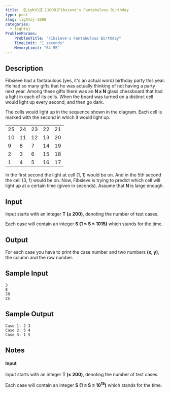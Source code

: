 ```yaml
---
title: 【LightOJ】[1008]Fibsieve's Fantabulous Birthday
type: post
slug: lightoj-1008
categories:
  - lightoj
ProblemParams:
    ProblemTitle: "Fibsieve's Fantabulous Birthday"
    TimeLimit: "1 seconds"
    MemoryLimit: "64 MB"
---
```


## Description

Fibsieve had a fantabulous (yes, it's an actual word) birthday party this year. He had so many gifts that he was actually thinking of not having a party next year. Among these gifts there was an **N x N** glass chessboard that had a light in each of its cells. When the board was turned on a distinct cell would light up every second, and then go dark.

The cells would light up in the sequence shown in the diagram. Each cell is marked with the second in which it would light up.

|  |  |  |  |  |
| --- | --- | --- | --- | --- |
| 25 | 24 | 23 | 22 | 21 |
| 10 | 11 | 12 | 13 | 20 |
| 9 | 8 | 7 | 14 | 19 |
| 2 | 3 | 6 | 15 | 18 |
| 1 | 4 | 5 | 16 | 17 |

In the first second the light at cell (1, 1) would be on. And in the 5th second the cell (3, 1) would be on. Now, Fibsieve is trying to predict which cell will light up at a certain time (given in seconds). Assume that **N** is large enough.

## Input

Input starts with an integer **T (≤ 200)**, denoting the number of test cases.

Each case will contain an integer **S (1 ≤ S ≤ 1015)** which stands for the time.

## Output

For each case you have to print the case number and two numbers **(x, y)**, the column and the row number.

## Sample Input

```
3
8
20
25

```

## Sample Output

```
Case 1: 2 3
Case 2: 5 4
Case 3: 1 5

```

## Notes

<h4 data-v-3166ea7e="">Input</h4> <div class="markdown-body" data-v-3166ea7e=""><p>Input starts with an integer <strong>T (≤ 200)</strong>, denoting the number of test cases.</p>
<p>Each case will contain an integer <strong>S (1 ≤ S ≤ 10<sup>15</sup>)</strong> which stands for the time.</p>
</div>
